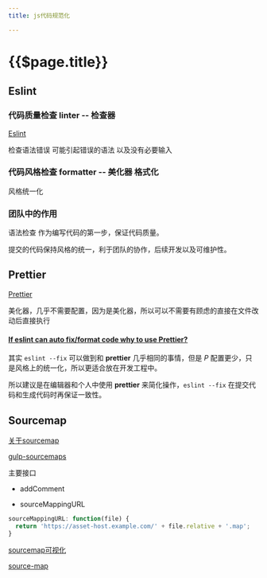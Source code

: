```yaml
---
title: js代码规范化

---
```


# {{$page.title}}

## Eslint

### 代码质量检查 linter -- 检查器

[Eslint](http://eslint.cn/docs/rules/)

检查语法错误 可能引起错误的语法 以及没有必要输入

### 代码风格检查 formatter -- 美化器 格式化

风格统一化

### 团队中的作用

语法检查 作为编写代码的第一步，保证代码质量。

提交的代码保持风格的统一，利于团队的协作，后续开发以及可维护性。

## Prettier

[Prettier](https://prettier.io/docs/en/options.html)

美化器，几乎不需要配置，因为是美化器，所以可以不需要有顾虑的直接在文件改动后直接执行


#### [If eslint can auto fix/format code why to use Prettier?](https://github.com/prettier/prettier-eslint/issues/101)


其实 `eslint --fix` 可以做到和 __prettier__ 几乎相同的事情，但是 _P_ 配置更少，只是风格上的统一化，所以更适合放在开发工程中。

所以建议是在编辑器和个人中使用 __prettier__ 来简化操作，`eslint --fix` 在提交代码和生成代码时再保证一致性。


## Sourcemap

[关于sourcemap](http://www.ruanyifeng.com/blog/2013/01/javascript_source_map.html)


[gulp-sourcemaps](https://github.com/gulp-sourcemaps/gulp-sourcemaps)

主要接口

+ addComment

+ sourceMappingURL

```javascript
sourceMappingURL: function(file) {
  return 'https://asset-host.example.com/' + file.relative + '.map';
}

```

[sourcemap可视化](http://sokra.github.io/source-map-visualization/)

[source-map](https://github.com/mozilla/source-map)
